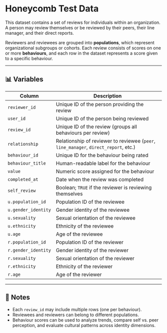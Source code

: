 # Honeycomb Test Data

This dataset contains a set of reviews for individuals within an organization. A person may review themselves or be reviewed by their peers, their line manager, and their direct reports.

Reviewers and reviewees are grouped into **populations**, which represent organizational subgroups or cohorts. Each review consists of scores on one or more **behaviours**, and each row in the dataset represents a score given to a specific behaviour.

---

## 📊 Variables

| Column | Description |
|--------|-------------|
| `reviewer_id` | Unique ID of the person providing the review |
| `user_id` | Unique ID of the person being reviewed |
| `review_id` | Unique ID of the review (groups all behaviours per review) |
| `relationship` | Relationship of reviewer to reviewee (`peer`, `line_manager`, `direct_report`, etc.) |
| `behaviour_id` | Unique ID for the behaviour being rated |
| `behaviour_title` | Human-readable label for the behaviour |
| `value` | Numeric score assigned for the behaviour |
| `completed_at` | Date when the review was completed |
| `self_review` | Boolean; `TRUE` if the reviewer is reviewing themselves |
| `u.population_id` | Population ID of the reviewee |
| `u.gender_identity` | Gender identity of the reviewee |
| `u.sexuality` | Sexual orientation of the reviewee |
| `u.ethnicity` | Ethnicity of the reviewee |
| `u.age` | Age of the reviewee |
| `r.population_id` | Population ID of the reviewer |
| `r.gender_identity` | Gender identity of the reviewer |
| `r.sexuality` | Sexual orientation of the reviewer |
| `r.ethnicity` | Ethnicity of the reviewer |
| `r.age` | Age of the reviewer |

---

## 🧠 Notes

- Each `review_id` may include multiple rows (one per behaviour).
- Reviewees and reviewers can belong to different populations.
- Behaviour scores can be used to analyze trends, compare self vs. peer perception, and evaluate cultural patterns across identity dimensions.
